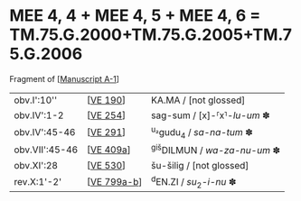 # MEE 4, 4 + MEE 4, 5 + MEE 4, 6 = TM.75.G.2000+TM.75.G.2005+TM.75.G.2006

Fragment of [[Manuscript A-1]]

|                |               |                                                |
| -------------- | ------------- | ---------------------------------------------- |
| obv.I':10''    | [[VE 190]]    | KA.MA / [not glossed]                          |
| obv.IV':1-2    | [[VE 254]]    | sag-sum / [x]-⸢x⸣-*lu-um* ✽                  |
| obv.IV':45-46  | [[VE 291]]    | <sup>u₂</sup>gudu<sub>4</sub> / *sa-na-tum* ✽ |
| obv.VII':45-46 | [[VE 409a]]   | <sup>giš</sup>DILMUN / *wa-za-nu-um* ✽        |
| obv.XI':28     | [[VE 530]]    | šu-šilig / [not glossed]                       |
| rev.X:1'-2'    | [[VE 799a-b]] | <sup>d</sup>EN.ZI / *su*<sub>2</sub>-*i-nu* ✽ |

[//begin]: # "Autogenerated link references for markdown compatibility"
[Manuscript A-1]: <Manuscript A-1> "Manuscript A-1"
[VE 190]: <VE 190> "VE 190"
[VE 254]: <VE 254> "VE 254"
[VE 291]: <VE 291> "VE 291"
[VE 409a]: <VE 409a> "VE 409a"
[VE 530]: <VE 530> "VE 530"
[VE 799a-b]: <VE 799a-b> "VE 799a-b"
[//end]: # "Autogenerated link references"